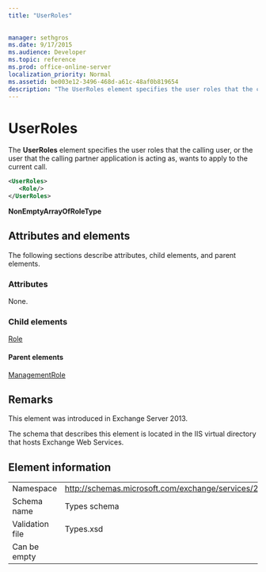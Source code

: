 ```yaml
---
title: "UserRoles"
 
 
manager: sethgros
ms.date: 9/17/2015
ms.audience: Developer
ms.topic: reference
ms.prod: office-online-server
localization_priority: Normal
ms.assetid: be003e12-3496-468d-a61c-48af0b819654
description: "The UserRoles element specifies the user roles that the calling user, or the user that the calling partner application is acting as, wants to apply to the current call."
---
```


# UserRoles

The **UserRoles** element specifies the user roles that the calling user, or the user that the calling partner application is acting as, wants to apply to the current call. 
  
```XML
<UserRoles>
   <Role/>
</UserRoles>
```

 **NonEmptyArrayOfRoleType**
## Attributes and elements

The following sections describe attributes, child elements, and parent elements.
  
### Attributes

None.
  
### Child elements

[Role](role.md)
  
#### Parent elements

[ManagementRole](managementrole.md)
  
## Remarks

This element was introduced in Exchange Server 2013.
  
The schema that describes this element is located in the IIS virtual directory that hosts Exchange Web Services.
  
## Element information

|||
|:-----|:-----|
|Namespace  <br/> |http://schemas.microsoft.com/exchange/services/2006/types  <br/> |
|Schema name  <br/> |Types schema  <br/> |
|Validation file  <br/> |Types.xsd  <br/> |
|Can be empty  <br/> ||
   

